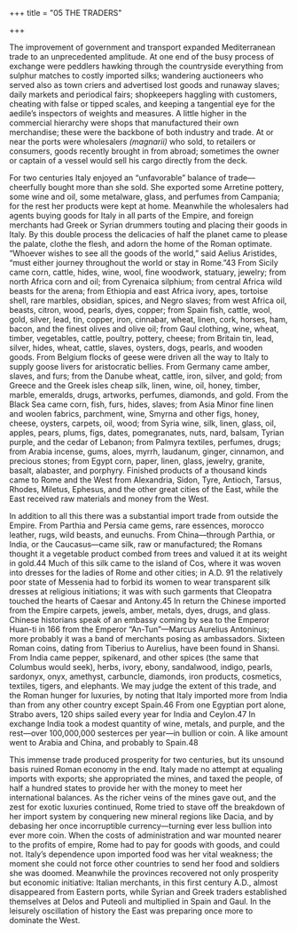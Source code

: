 +++
title = "05 THE TRADERS"

+++

The improvement of government and transport expanded Mediterranean trade to an unprecedented amplitude. At one end of the busy process of exchange were peddlers hawking through the countryside everything from sulphur matches to costly imported silks; wandering auctioneers who served also as town criers and advertised lost goods and runaway slaves; daily markets and periodical fairs; shopkeepers haggling with customers, cheating with false or tipped scales, and keeping a tangential eye for the aedile’s inspectors of weights and measures. A little higher in the commercial hierarchy were shops that manufactured their own merchandise; these were the backbone of both industry and trade. At or near the ports were wholesalers *\(magnarii\)* who sold, to retailers or consumers, goods recently brought in from abroad; sometimes the owner or captain of a vessel would sell his cargo directly from the deck.

For two centuries Italy enjoyed an “unfavorable” balance of trade—cheerfully bought more than she sold. She exported some Arretine pottery, some wine and oil, some metalware, glass, and perfumes from Campania; for the rest her products were kept at home. Meanwhile the wholesalers had agents buying goods for Italy in all parts of the Empire, and foreign merchants had Greek or Syrian drummers touting and placing their goods in Italy. By this double process the delicacies of half the planet came to please the palate, clothe the flesh, and adorn the home of the Roman optimate. “Whoever wishes to see all the goods of the world,” said Aelius Aristides, “must either journey throughout the world or stay in Rome.”43 From Sicily came corn, cattle, hides, wine, wool, fine woodwork, statuary, jewelry; from north Africa corn and oil; from Cyrenaica silphium; from central Africa wild beasts for the arena; from Ethiopia and east Africa ivory, apes, tortoise shell, rare marbles, obsidian, spices, and Negro slaves; from west Africa oil, beasts, citron, wood, pearls, dyes, copper; from Spain fish, cattle, wool, gold, silver, lead, tin, copper, iron, cinnabar, wheat, linen, cork, horses, ham, bacon, and the finest olives and olive oil; from Gaul clothing, wine, wheat, timber, vegetables, cattle, poultry, pottery, cheese; from Britain tin, lead, silver, hides, wheat, cattle, slaves, oysters, dogs, pearls, and wooden goods. From Belgium flocks of geese were driven all the way to Italy to supply goose livers for aristocratic bellies. From Germany came amber, slaves, and furs; from the Danube wheat, cattle, iron, silver, and gold; from Greece and the Greek isles cheap silk, linen, wine, oil, honey, timber, marble, emeralds, drugs, artworks, perfumes, diamonds, and gold. From the Black Sea came corn, fish, furs, hides, slaves; from Asia Minor fine linen and woolen fabrics, parchment, wine, Smyrna and other figs, honey, cheese, oysters, carpets, oil, wood; from Syria wine, silk, linen, glass, oil, apples, pears, plums, figs, dates, pomegranates, nuts, nard, balsam, Tyrian purple, and the cedar of Lebanon; from Palmyra textiles, perfumes, drugs; from Arabia incense, gums, aloes, myrrh, laudanum, ginger, cinnamon, and precious stones; from Egypt corn, paper, linen, glass, jewelry, granite, basalt, alabaster, and porphyry. Finished products of a thousand kinds came to Rome and the West from Alexandria, Sidon, Tyre, Antioch, Tarsus, Rhodes, Miletus, Ephesus, and the other great cities of the East, while the East received raw materials and money from the West.

In addition to all this there was a substantial import trade from outside the Empire. From Parthia and Persia came gems, rare essences, morocco leather, rugs, wild beasts, and eunuchs. From China—through Parthia, or India, or the Caucasus—came silk, raw or manufactured; the Romans thought it a vegetable product combed from trees and valued it at its weight in gold.44 Much of this silk came to the island of Cos, where it was woven into dresses for the ladies of Rome and other cities; in A.D. 91 the relatively poor state of Messenia had to forbid its women to wear transparent silk dresses at religious initiations; it was with such garments that Cleopatra touched the hearts of Caesar and Antony.45 In return the Chinese imported from the Empire carpets, jewels, amber, metals, dyes, drugs, and glass. Chinese historians speak of an embassy coming by sea to the Emperor Huan-ti in 166 from the Emperor “An-Tun”—Marcus Aurelius Antoninus; more probably it was a band of merchants posing as ambassadors. Sixteen Roman coins, dating from Tiberius to Aurelius, have been found in Shansi. From India came pepper, spikenard, and other spices \(the same that Columbus would seek\), herbs, ivory, ebony, sandalwood, indigo, pearls, sardonyx, onyx, amethyst, carbuncle, diamonds, iron products, cosmetics, textiles, tigers, and elephants. We may judge the extent of this trade, and the Roman hunger for luxuries, by noting that Italy imported more from India than from any other country except Spain.46 From one Egyptian port alone, Strabo avers, 120 ships sailed every year for India and Ceylon.47 In exchange India took a modest quantity of wine, metals, and purple, and the rest—over 100,000,000 sesterces per year—in bullion or coin. A like amount went to Arabia and China, and probably to Spain.48

This immense trade produced prosperity for two centuries, but its unsound basis ruined Roman economy in the end. Italy made no attempt at equaling imports with exports; she appropriated the mines, and taxed the people, of half a hundred states to provide her with the money to meet her international balances. As the richer veins of the mines gave out, and the zest for exotic luxuries continued, Rome tried to stave off the breakdown of her import system by conquering new mineral regions like Dacia, and by debasing her once incorruptible currency—turning ever less bullion into ever more coin. When the costs of administration and war mounted nearer to the profits of empire, Rome had to pay for goods with goods, and could not. Italy’s dependence upon imported food was her vital weakness; the moment she could not force other countries to send her food and soldiers she was doomed. Meanwhile the provinces recovered not only prosperity but economic initiative: Italian merchants, in this first century A.D., almost disappeared from Eastern ports, while Syrian and Greek traders established themselves at Delos and Puteoli and multiplied in Spain and Gaul. In the leisurely oscillation of history the East was preparing once more to dominate the West.


